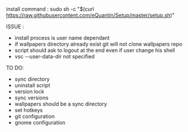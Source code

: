 install command : sudo sh -c "$(curl https://raw.githubusercontent.com/eQuantin/Setup/master/setup.sh)"

ISSUE :
  - install process is user name dependant
  - if wallpapers directory already exist git will not clone wallpapers repo
  - script should ask to logout at the end even if user change his shell
  - vsc --user-data-dir not specified
  
 TO DO: 
  - sync directory
  - uninstall script
  - version lock
  - sync versions
  - wallpapers should be a sync directory
  - set hotkeys
  - git configuration
  - gnome configuration
